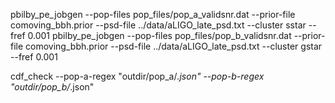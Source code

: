 
pbilby_pe_jobgen --pop-files pop_files/pop_a_validsnr.dat --prior-file comoving_bbh.prior --psd-file ../data/aLIGO_late_psd.txt --cluster sstar --fref 0.001
pbilby_pe_jobgen --pop-files pop_files/pop_b_validsnr.dat --prior-file comoving_bbh.prior --psd-file ../data/aLIGO_late_psd.txt --cluster gstar --fref 0.001

cdf_check --pop-a-regex "outdir/pop_a/*.json" --pop-b-regex "outdir/pop_b/*.json" 


